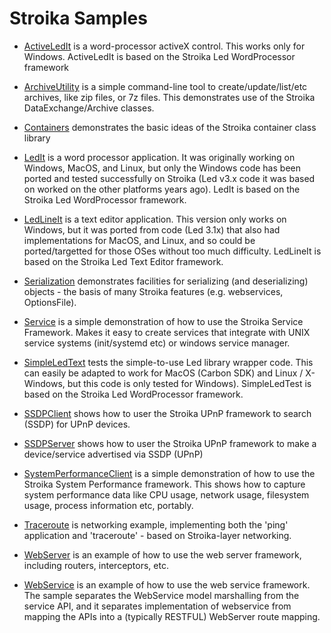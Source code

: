 # Stroika Samples

* [ActiveLedIt](ActiveLedIt/)
  is a word-processor activeX control. This works only for Windows.
  ActiveLedIt is based on the Stroika Led WordProcessor framework

* [ArchiveUtility](ArchiveUtility/)
  is a simple command-line tool to create/update/list/etc archives, like zip files, or 7z files.
  This demonstrates use of the Stroika DataExchange/Archive classes.

* [Containers](Containers/)
  demonstrates the basic ideas of the Stroika container class library

* [LedIt](LedIt/)
  is a word processor application. It was originally working on Windows,
  MacOS, and Linux, but only the Windows code has been ported and tested
  successfully on Stroika (Led v3.x code it was based on worked on the
  other platforms years ago).
  LedIt is based on the Stroika Led WordProcessor framework.

* [LedLineIt](LedLineIt/)
  is a text editor application. This version only works on Windows, but it
  was ported from code (Led 3.1x) that also had implementations for MacOS, and
  Linux, and so could be ported/targetted for those OSes without too much difficulty.
  LedLineIt is based on the Stroika Led Text Editor framework.

* [Serialization](Serialization/)
  demonstrates facilities for serializing (and deserializing) objects - the basis of many Stroika
  features (e.g. webservices, OptionsFile).

* [Service](Service/)
  is a simple demonstration of how to use the Stroika Service Framework. Makes it easy to create
  services that integrate with UNIX service systems (init/systemd etc) or windows service manager.

* [SimpleLedText](SimpleLedText/)
  tests the simple-to-use Led library wrapper code. This can easily
  be adapted to work for MacOS (Carbon SDK) and Linux / X-Windows, but
  this code is only tested for Windows).
  SimpleLedTest is based on the Stroika Led WordProcessor framework.

* [SSDPClient](SSDPClient/)
  shows how to user the Stroika UPnP framework to search (SSDP) for UPnP devices.

* [SSDPServer](SSDPServer/)
  shows how to user the Stroika UPnP framework to make a device/service advertised via SSDP (UPnP)

* [SystemPerformanceClient](SystemPerformanceClient/)
  is a simple demonstration of how to use the Stroika System Performance framework. This shows how to capture
  system performance data like CPU usage, network usage, filesystem usage, process information etc, portably.

* [Traceroute](Traceroute/)
  is networking example, implementing both the 'ping' application and 'traceroute' - based on Stroika-layer networking.

* [WebServer](WebServer/)
  is an example of how to use the web server framework, including routers, interceptors, etc.

* [WebService](WebService/)
  is an example of how to use the web service framework. The sample separates the WebService model marshalling from the service API, and it separates implementation of webservice from mapping the APIs into a (typically RESTFUL) WebServer route mapping.
